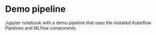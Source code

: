 # Demo pipeline

Jupyter notebook with a demo pipeline that uses the installed Kubeflow Pipelines and MLflow components.
